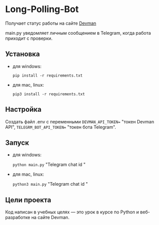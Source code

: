 # Long-Polling-Bot
Получает статус работы на сайте [Devman](https://dvmn.org/)

main.py уведомляет личным сообщением в Telegram, когда работа приходит с проверки. 

## Установка
- для windows: 
 
    ```pip install -r requirements.txt```

- для mac, linux: 

    ```pip3 install -r requirements.txt```

## Настройка
Создать файл .env c переменными `DEVMAN_API_TOKEN=` "токен Devman API", `TELEGRM_BOT_API_TOKEN=` "токен бота Telegram".

## Запуск
- для windows: 

    ```python main.py``` "Telegram chat id "

- для mac, linux: 

    ```python3 main.py``` "Telegram chat id "

## Цели проекта
Код написан в учебных целях — это урок в курсе по Python и веб-разработке на сайте Devman.
